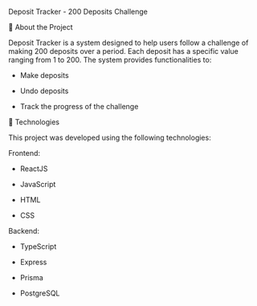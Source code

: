 Deposit Tracker - 200 Deposits Challenge

📌 About the Project

Deposit Tracker is a system designed to help users follow a challenge of making 200 deposits over a period. Each deposit has a specific value ranging from 1 to 200. The system provides functionalities to:

- Make deposits
  
- Undo deposits
  
- Track the progress of the challenge

🚀 Technologies 

This project was developed using the following technologies:

Frontend:

- ReactJS
  
- JavaScript
  
- HTML
  
- CSS

Backend:

- TypeScript
  
- Express
  
- Prisma
  
- PostgreSQL
